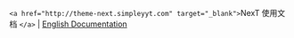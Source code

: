  `<a href="http://theme-next.simpleyyt.com" target="_blank">`NexT 使用文档 `</a>` |  [English Documentation](README.en.md)
